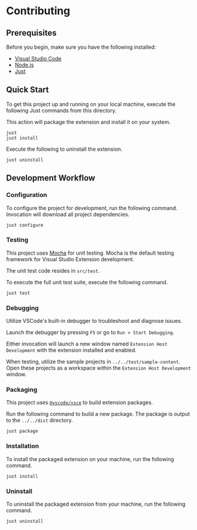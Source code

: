 # Contributing

## Prerequisites

Before you begin, make sure you have the following installed:

- [Visual Studio Code](https://code.visualstudio.com/ownload)
- [Node.js](https://nodejs.org/en)
- [Just](https://just.systems)

## Quick Start

To get this project up and running on your local machine, execute the following Just commands from this directory.

This action will package the extension and install it on your system.

```console
just
just install
```

Execute the following to uninstall the extension.

```console
just uninstall
```

## Development Workflow

### Configuration

To configure the project for development, run the following command. Invocation will download all project dependencies.

```console
just configure
```

### Testing

This project uses [Mocha](https://mochajs.org) for unit testing. Mocha is the default testing framework for Visual Studio Extension development.

The unit test code resides in `src/test`.

To execute the full unit test suite, execute the following command.

```console
just test
```

### Debugging

Utilize VSCode's built-in debugger to troubleshoot and diagnose issues.

Launch the debugger by pressing `F5` or go to `Run > Start Debugging`.

Either invocation will launch a new window named `Extension Host Development` with the extension installed and enabled.

When testing, utilize the sample projects in `../../test/sample-content`. Open these projects as a workspace within the `Extension Host Development` window.

### Packaging

This project uses [`@vscode/vsce`](https://github.com/microsoft/vscode-vsce) to build extension packages.

Run the following command to build a new package. The package is output to the `../../dist` directory.

```console
just package
```

### Installation

To install the packaged extension on your machine, run the following command.

```
just install
```

### Uninstall

To uninstall the packaged extension from your machine, run the following command.

```
just uninstall
```
